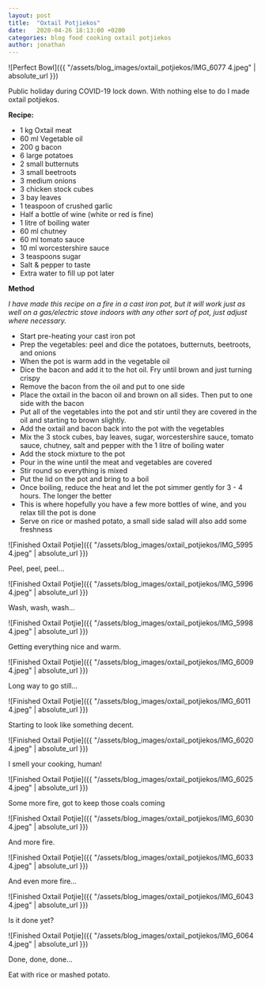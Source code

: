 ```yaml
---
layout: post
title:  "Oxtail Potjiekos"
date:   2020-04-26 18:13:00 +0200
categories: blog food cooking oxtail potjiekos
author: jonathan
---
```

![Perfect Bowl]({{ "/assets/blog_images/oxtail_potjiekos/IMG_6077 4.jpeg" | absolute_url }})

Public holiday during COVID-19 lock down. With nothing else to do I made oxtail potjiekos.

<div class="recipe_block" markdown="1">

**Recipe:**

- 1 kg Oxtail meat
- 60 ml Vegetable oil
- 200 g bacon
- 6 large potatoes
- 2 small butternuts
- 3 small beetroots
- 3 medium onions
- 3 chicken stock cubes
- 3 bay leaves
- 1 teaspoon of crushed garlic
- Half a bottle of wine (white or red is fine)
- 1 litre of boiling water
- 60 ml chutney
- 60 ml tomato sauce
- 10 ml worcestershire sauce
- 3 teaspoons sugar
- Salt & pepper to taste
- Extra water to fill up pot later

**Method**

_I have made this recipe on a fire in a cast iron pot, but it will work just as well on a gas/electric stove indoors with any other sort of pot, just adjust where necessary._

* Start pre-heating your cast iron pot
* Prep the vegetables: peel and dice the potatoes, butternuts, beetroots, and onions
* When the pot is warm add in the vegetable oil
* Dice the bacon and add it to the hot oil. Fry until brown and just turning crispy
* Remove the bacon from the oil and put to one side
* Place the oxtail in the bacon oil and brown on all sides. Then put to one side with the bacon
* Put all of the vegetables into the pot and stir until they are covered in the oil and starting to brown slightly.
* Add the oxtail and bacon back into the pot with the vegetables
* Mix the 3 stock cubes, bay leaves, sugar, worcestershire sauce, tomato sauce, chutney, salt and pepper with the 1 litre of boiling water
* Add the stock mixture to the pot
* Pour in the wine until the meat and vegetables are covered
* Stir round so everything is mixed
* Put the lid on the pot and bring to a boil
* Once boiling, reduce the heat and let the pot simmer gently for 3 - 4 hours. The longer the better
* This is where hopefully you have a few more bottles of wine, and you relax till the pot is done
* Serve on rice or mashed potato, a small side salad will also add some freshness

</div>

![Finished Oxtail Potjie]({{ "/assets/blog_images/oxtail_potjiekos/IMG_5995 4.jpeg" | absolute_url }})

Peel, peel, peel...

![Finished Oxtail Potjie]({{ "/assets/blog_images/oxtail_potjiekos/IMG_5996 4.jpeg" | absolute_url }})

Wash, wash, wash...

![Finished Oxtail Potjie]({{ "/assets/blog_images/oxtail_potjiekos/IMG_5998 4.jpeg" | absolute_url }})

Getting everything nice and warm.

![Finished Oxtail Potjie]({{ "/assets/blog_images/oxtail_potjiekos/IMG_6009 4.jpeg" | absolute_url }})

Long way to go still...

![Finished Oxtail Potjie]({{ "/assets/blog_images/oxtail_potjiekos/IMG_6011 4.jpeg" | absolute_url }})

Starting to look like something decent.

![Finished Oxtail Potjie]({{ "/assets/blog_images/oxtail_potjiekos/IMG_6020 4.jpeg" | absolute_url }})

I smell your cooking, human!

![Finished Oxtail Potjie]({{ "/assets/blog_images/oxtail_potjiekos/IMG_6025 4.jpeg" | absolute_url }})

Some more fire, got to keep those coals coming

![Finished Oxtail Potjie]({{ "/assets/blog_images/oxtail_potjiekos/IMG_6030 4.jpeg" | absolute_url }})

And more fire.

![Finished Oxtail Potjie]({{ "/assets/blog_images/oxtail_potjiekos/IMG_6033 4.jpeg" | absolute_url }})

And even more fire...

![Finished Oxtail Potjie]({{ "/assets/blog_images/oxtail_potjiekos/IMG_6043 4.jpeg" | absolute_url }})

Is it done yet?

![Finished Oxtail Potjie]({{ "/assets/blog_images/oxtail_potjiekos/IMG_6064 4.jpeg" | absolute_url }})

Done, done, done...

Eat with rice or mashed potato.